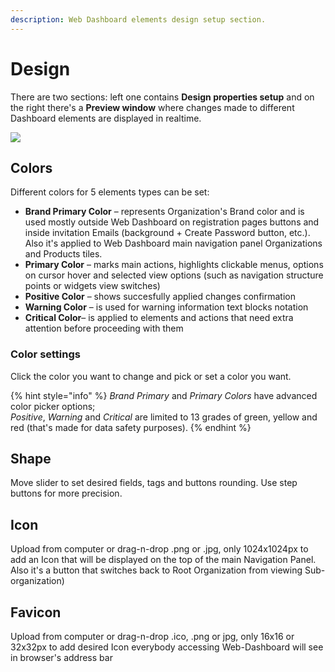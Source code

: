 ```yaml
---
description: Web Dashboard elements design setup section.
---
```


# Design

There are two sections: left one contains **Design properties setup** and on the right there's a **Preview window** where changes made to different Dashboard elements are displayed in realtime. 

![](../../../.gitbook/assets/design.gif)

## Colors

Different colors for 5 elements types can be set:

* **Brand Primary Color**  – represents Organization's Brand color and is used mostly outside Web Dashboard on registration pages buttons and inside invitation Emails \(background + Create Password button, etc.\). Also it's applied to Web Dashboard main navigation panel Organizations and Products tiles.
* **Primary Color**  – marks main actions, highlights clickable menus, options on cursor hover and selected view options \(such as navigation structure points or widgets view switches\)
* **Positive Color** – shows succesfully applied changes confirmation
* **Warning Color** – is used for warning information text blocks notation
* **Critical Color**– is applied to elements and actions that need extra attention before proceeding with them

### Color settings

Click the color you want to change and pick or set a color you want.  


{% hint style="info" %}
_Brand Primary_ and _Primary Colors_ have advanced color picker options;  
_Positive_, _Warning_ and _Critical_ are limited to 13 grades of green, yellow and red \(that's made for data safety purposes\).
{% endhint %}

## Shape

Move slider to set desired fields, tags and buttons rounding. Use step buttons for more precision. 

## Icon

Upload from computer or drag-n-drop .png or .jpg, only 1024x1024px to add an Icon that will be displayed on the top of the main Navigation Panel. Also it's a button that switches back to Root Organization from viewing Sub-organization\)

## Favicon 

Upload from computer or drag-n-drop .ico, .png or jpg, only 16x16 or 32x32px to add desired Icon everybody accessing Web-Dashboard will see in browser's address bar







